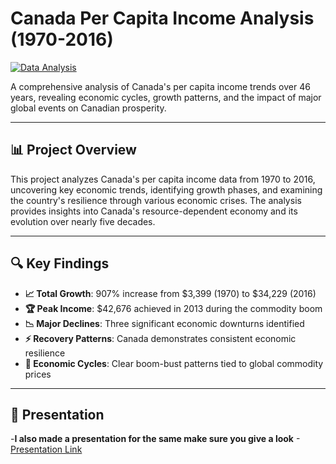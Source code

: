 # Canada Per Capita Income Analysis (1970-2016)

[![Data Analysis](https://tse3.mm.bing.net/th/id/OIP.T6ac9a0Nt0jPutXxdc2rpgHaE7?pid=Api&P=0&h=180)]()



A comprehensive analysis of Canada's per capita income trends over 46 years, revealing economic cycles, growth patterns, and the impact of major global events on Canadian prosperity.

---

## 📊 Project Overview

This project analyzes Canada's per capita income data from 1970 to 2016, uncovering key economic trends, identifying growth phases, and examining the country's resilience through various economic crises. The analysis provides insights into Canada's resource-dependent economy and its evolution over nearly five decades.

---

## 🔍 Key Findings

- **📈 Total Growth**: 907% increase from $3,399 (1970) to $34,229 (2016)  
- **🏆 Peak Income**: $42,676 achieved in 2013 during the commodity boom  
- **📉 Major Declines**: Three significant economic downturns identified  
- **⚡ Recovery Patterns**: Canada demonstrates consistent economic resilience  
- **🌊 Economic Cycles**: Clear boom-bust patterns tied to global commodity prices  

---

## 📁 Presentation

-**I also made a presentation for the same make sure you give a look**
-[Presentation Link](https://docs.google.com/presentation/d/1IaKfw5OHeLUV5qXtnnCT7famRRXaoDrb/edit?usp=sharing&ouid=112853411642054394857&rtpof=true&sd=true "Presentation Link")

